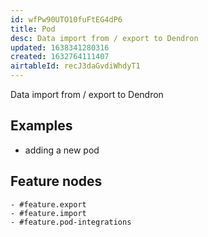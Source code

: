 ```yaml
---
id: wfPw90UTO10fuFtEG4dP6
title: Pod
desc: Data import from / export to Dendron
updated: 1638341280316
created: 1632764111407
airtableId: recJ3daGvdiWhdyT1
---
```


Data import from / export to Dendron

## Examples
- adding a new pod

## Feature nodes
	- #feature.export
	- #feature.import
	- #feature.pod-integrations